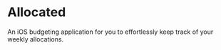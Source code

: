 # Allocated
An iOS budgeting application for you to effortlessly keep track of your weekly allocations.
